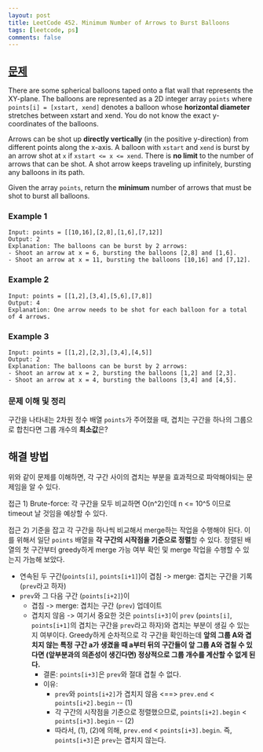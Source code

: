 ```yaml
---
layout: post
title: LeetCode 452. Minimum Number of Arrows to Burst Balloons
tags: [leetcode, ps]
comments: false
---
```


## [문제](https://leetcode.com/problems/minimum-number-of-arrows-to-burst-balloons/)

There are some spherical balloons taped onto a flat wall that represents the XY-plane. The balloons are represented as a 2D integer array `points` where `points[i] = [xstart, xend]` denotes a balloon whose **horizontal diameter** stretches between xstart and xend. You do not know the exact y-coordinates of the balloons.

Arrows can be shot up **directly vertically** (in the positive y-direction) from different points along the x-axis. A balloon with `xstart` and `xend` is burst by an arrow shot at `x` if `xstart <= x <= xend`. There is **no limit** to the number of arrows that can be shot. A shot arrow keeps traveling up infinitely, bursting any balloons in its path.

Given the array `points`, return the **minimum** number of arrows that must be shot to burst all balloons.

### Example 1
```
Input: points = [[10,16],[2,8],[1,6],[7,12]]
Output: 2
Explanation: The balloons can be burst by 2 arrows:
- Shoot an arrow at x = 6, bursting the balloons [2,8] and [1,6].
- Shoot an arrow at x = 11, bursting the balloons [10,16] and [7,12].
```

### Example 2
```
Input: points = [[1,2],[3,4],[5,6],[7,8]]
Output: 4
Explanation: One arrow needs to be shot for each balloon for a total of 4 arrows.
```

### Example 3
```
Input: points = [[1,2],[2,3],[3,4],[4,5]]
Output: 2
Explanation: The balloons can be burst by 2 arrows:
- Shoot an arrow at x = 2, bursting the balloons [1,2] and [2,3].
- Shoot an arrow at x = 4, bursting the balloons [3,4] and [4,5].
```

### 문제 이해 및 정리
구간을 나타내는 2차원 정수 배열 `points`가 주어졌을 때, 겹치는 구간을 하나의 그룹으로 합친다면 그룹 개수의 **최소값**은?

## 해결 방법
위와 같이 문제를 이해하면, 각 구간 사이의 겹치는 부분을 효과적으로 파악해야되는 문제임을 알 수 있다. 

접근 1) Brute-force: 각 구간을 모두 비교하면 O(n^2)인데 n <= 10^5 이므로 timeout 날 것임을 예상할 수 있다. 

접근 2) 기준을 잡고 각 구간을 하나씩 비교해서 merge하는 작업을 수행해야 된다. 
이를 위해서 일단 `points` 배열을 **각 구간의 시작점을 기준으로 정렬**할 수 있다. 
정렬된 배열의 첫 구간부터 greedy하게 merge 가능 여부 확인 및 merge 작업을 수행할 수 있는지 가늠해 보았다. 
- 연속된 두 구간(`points[i]`, `points[i+1]`)이 겹침 -> merge: 겹치는 구간을 기록 (`prev`라고 하자)
- `prev`와 그 다음 구간 (`points[i+2]`)이 
  - 겹침 -> merge: 겹치는 구간 (`prev`) 업데이트
  - 겹치지 않음 -> 여기서 중요한 것은 `points[i+3]`이 `prev` (`points[i]`, `points[i+1]`의 겹치는 구간을 `prev`라고 하자)와 겹치는 부분이 생길 수 있는지 여부이다. Greedy하게 순차적으로 각 구간을 확인하는데 **앞의 그룹 A와 겹치지 않는 특정 구간 a가 생겼을 때 a부터 뒤의 구간들이 앞 그룹 A와 겹칠 수 있다면 (앞부분과의 의존성이 생긴다면) 정상적으로 그룹 개수를 계산할 수 없게 된다.**  
    - 결론: `points[i+3]`은 `prev`와 절대 겹칠 수 없다. 
    - 이유: 
      - `prev`와 `points[i+2]`가 겹치지 않음 <==> `prev.end` < `points[i+2].begin` -- (1)
      - 각 구간의 시작점을 기준으로 정렬했으므로, `points[i+2].begin` < `points[i+3].begin` -- (2)
      - 따라서, (1), (2)에 의해, `prev.end` < `points[i+3].begin`. 즉, `points[i+3]`은 `prev`는 겹치지 않는다. 